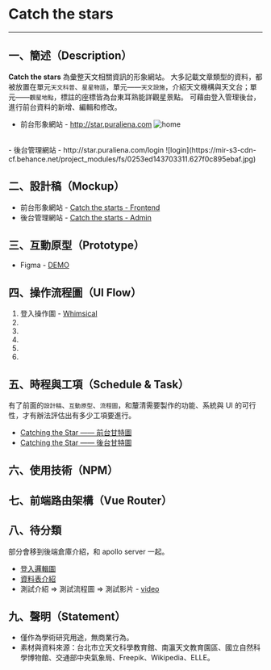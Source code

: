 # Catch the stars
---

## 一、簡述（Description）

**Catch the stars** 為彙整天文相關資訊的形象網站。
大多記載文章類型的資料，都被放置在單元`天文科普`、`星星物語`，單元——`天文設施`，介紹天文機構與天文台；單元——`觀星地點`，標註的座標皆為台東耳熟能詳觀星景點。
可藉由登入管理後台，進行前台資料的新增、編輯和修改。

- 前台形象網站 - http://star.puraliena.com
![home](https://mir-s3-cdn-cf.behance.net/project_modules/1400_opt_1/c414c7143701077.627ef57fe7a72.jpg)
<br />
- 後台管理網站 - http://star.puraliena.com/login
![login](https://mir-s3-cdn-cf.behance.net/project_modules/fs/0253ed143703311.627f0c895ebaf.jpg)



## 二、設計稿（Mockup）
- 前台形象網站 - [Catch the starts - Frontend](https://www.behance.net/gallery/143701077/Catch-the-starts-Frontend)
- 後台管理網站 - [Catch the starts - Admin](https://www.behance.net/gallery/143703311/Catch-the-starts-Admin)


## 三、互動原型（Prototype）
- Figma - [DEMO](https://www.figma.com/proto/CJZnislU95GzNWrhISxrqH/ctsm-frontend?node-id=0%3A3&scaling=scale-down&page-id=0%3A1&starting-point-node-id=0%3A3)


## 四、操作流程圖（UI Flow）
1. 登入操作圖 - [Whimsical](https://whimsical.com/PmgdGzfKqUyTTC2NsZnmny)
2. 
3. 
4. 
5. 
6. 

## 五、時程與工項（Schedule & Task）
有了前面的`設計稿`、`互動原型`、`流程圖`，和釐清需要製作的功能、系統與 UI 的可行性，才有辦法評估出有多少工項要進行。
- [Catching the Star —— 前台甘特圖](https://www.notion.so/Catching-the-Star-a2ad827a07f64c2ba69ac138e90ab4e6)
- [Catching the Star —— 後台甘特圖](https://www.notion.so/Catching-the-Star-c488452269b54603b5af18206f341b14)

## 六、使用技術（NPM）

## 七、前端路由架構（Vue Router）

## 八、待分類
部分會移到後端倉庫介紹，和 apollo server 一起。
- [登入邏輯圖](https://whimsical.com/AR4xLYysWATMy8Tz2w5ffe)
- [資料表介紹](https://whimsical.com/C3PaHssgTE9han9jVYqFiA)
- 測試介紹 ⇒ 測試流程圖 ⇒ 測試影片 - [video](https://youtube.com/playlist?list=PLHcJgg1S4pNcOKaWk1TY1Iuu07o9oUpFc)

## 九、聲明（Statement）
- 僅作為學術研究用途，無商業行為。
- 素材與資料來源：台北市立天文科學教育館、南瀛天文教育園區、國立自然科學博物館、交通部中央氣象局、Freepik、Wikipedia、ELLE。